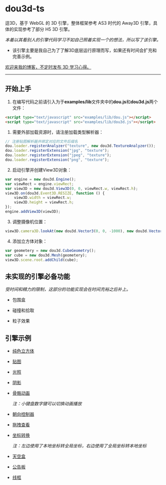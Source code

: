# dou3d-ts

逗3D，基于 WebGL 的 3D 引擎，整体框架参考 AS3 时代的 Away3D 引擎，具体的实现参考了部分 H5 3D 引擎。

*本着以其看别人的引擎代码学习不如自己照着实现一个的想法，所以写了该引擎。*

* 该引擎主要是我自己为了了解3D底层运行原理而写，如果还有时间会扩充和完善示例。

[欢迎来我的博客，不定时发布 3D 学习心得。](https://www.cnblogs.com/hammerc/)

---

## 开始上手

1. 在编写代码之前请引入为于**examples/lib**文件夹中的**dou.js**和**dou3d.js**两个文件：

```html
<script type="text/javascript" src="examples/lib/dou.js"></script>
<script type="text/javascript" src="examples/lib/dou3d.js"></script>
```

1. 需要外部加载资源时，请注册加载类型解析器：

```javascript
// 注册贴图解析器并绑定对应的文件后缀名
dou.loader.registerAnalyzer("texture", new dou3d.TextureAnalyzer());
dou.loader.registerExtension("jpg", "texture");
dou.loader.registerExtension("jpeg", "texture");
dou.loader.registerExtension("png", "texture");
```

2. 启动引擎并创建View3D对象：

```javascript
var engine = new dou3d.Engine();
var viewRect = engine.viewRect;
var view3D = new dou3d.View3D(0, 0, viewRect.w, viewRect.h);
view3D.on(dou3d.Event3D.RESIZE, function () {
    view3D.width = viewRect.w;
    view3D.height = viewRect.h;
});
engine.addView3D(view3D);
```

3. 调整摄像机位置：

```javascript
view3D.camera3D.lookAt(new dou3d.Vector3(0, 0, -1000), new dou3d.Vector3(0, 0, 0));
```

4. 添加立方体对象：

```javascript
var geometery = new dou3d.CubeGeometry();
var cube = new dou3d.Mesh(geometery);
view3D.scene.root.addChild(cube);
```

## 未实现的引擎必备功能

*受时间和精力的限制，这部分的功能实现会在时间充裕之后补上。*

* 包围盒

* 碰撞和拾取

* 粒子效果

## 引擎示例

* [纯色立方体](https://hammerc.github.io/dou3d-ts/examples/index.html?demo=CubeTest)

* [贴图](https://hammerc.github.io/dou3d-ts/examples/index.html?demo=TextureTest)

* [光照](https://hammerc.github.io/dou3d-ts/examples/index.html?demo=LightTest)

* [阴影](https://hammerc.github.io/dou3d-ts/examples/index.html?demo=ShadowTest)

* [骨骼动画](https://hammerc.github.io/dou3d-ts/examples/index.html?demo=AnimationTest)

    *注：小键盘数字键可以切换动画播放*

* [朝向控制器](https://hammerc.github.io/dou3d-ts/examples/index.html?demo=LookAtTest)

* [拖拽查看](https://hammerc.github.io/dou3d-ts/examples/index.html?demo=HoverTest)

* [坐标转换](https://hammerc.github.io/dou3d-ts/examples/index.html?demo=TransformTest)

    *注：左边使用了本地坐标转全局坐标，右边使用了全局坐标转本地坐标*

* [天空盒](https://hammerc.github.io/dou3d-ts/examples/index.html?demo=SkyBoxTest)

* [公告板](https://hammerc.github.io/dou3d-ts/examples/index.html?demo=BillboardTest)

* [线框](https://hammerc.github.io/dou3d-ts/examples/index.html?demo=WireframeTest)
